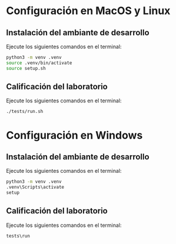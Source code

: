 # Configuración en MacOS y Linux

## Instalación del ambiante de desarrollo

Ejecute los siguientes comandos en el terminal:

```bash
python3 -m venv .venv
source .venv/bin/activate
source setup.sh
```

## Calificación del laboratorio

Ejecute los siguientes comandos en el terminal:

```bash
./tests/run.sh
```

# Configuración en Windows

## Instalación del ambiante de desarrollo

Ejecute los siguientes comandos en el terminal:

```bash
python3 -m venv .venv
.venv\Scripts\activate
setup
```

## Calificación del laboratorio

Ejecute los siguientes comandos en el terminal:

```bash
tests\run
```